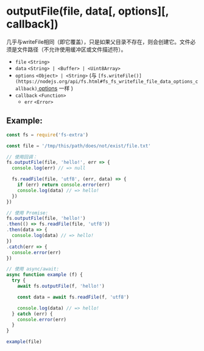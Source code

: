 # outputFile(file, data[, options][, callback])

几乎与writeFile相同（即它覆盖），只是如果父目录不存在，则会创建它。文件必须是文件路径（不允许使用缓冲区或文件描述符）。

- `file` `<String>`
- `data` `<String> | <Buffer> | <Uint8Array>`
- `options` `<Object> | <String>` (与 `[fs.writeFile()](https://nodejs.org/api/fs.html#fs_fs_writefile_file_data_options_callback)`[ options](https://nodejs.org/api/fs.html#fs_fs_writefile_file_data_options_callback) 一样 )
- `callback` `<Function>` 
   - `err` `<Error>`

## Example:

```javascript
const fs = require('fs-extra')

const file = '/tmp/this/path/does/not/exist/file.txt'

// 使用回调：
fs.outputFile(file, 'hello!', err => {
  console.log(err) // => null

  fs.readFile(file, 'utf8', (err, data) => {
    if (err) return console.error(err)
    console.log(data) // => hello!
  })
})

// 使用 Promise:
fs.outputFile(file, 'hello!')
.then(() => fs.readFile(file, 'utf8'))
.then(data => {
  console.log(data) // => hello!
})
.catch(err => {
  console.error(err)
})

// 使用 async/await:
async function example (f) {
  try {
    await fs.outputFile(f, 'hello!')

    const data = await fs.readFile(f, 'utf8')

    console.log(data) // => hello!
  } catch (err) {
    console.error(err)
  }
}

example(file)
```
